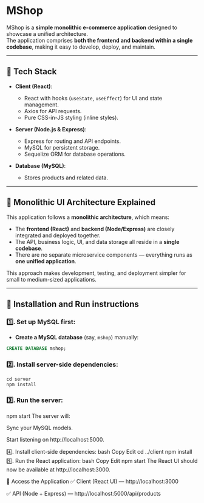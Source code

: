 # MShop

MShop is a **simple monolithic e-commerce application** designed to showcase a unified architecture.  
The application comprises **both the frontend and backend within a single codebase**, making it easy to develop, deploy, and maintain.

---

## 🔹 Tech Stack

- **Client (React)**:
  - React with hooks (`useState`, `useEffect`) for UI and state management.
  - Axios for API requests.
  - Pure CSS-in-JS styling (inline styles).

- **Server (Node.js & Express)**:
  - Express for routing and API endpoints.
  - MySQL for persistent storage.
  - Sequelize ORM for database operations.

- **Database (MySQL)**:
  - Stores products and related data.

---

## 🔹 Monolithic UI Architecture Explained

This application follows a **monolithic architecture**, which means:

- The **frontend (React)** and **backend (Node/Express)** are closely integrated and deployed together.
- The API, business logic, UI, and data storage all reside in a **single codebase**.
- There are no separate microservice components — everything runs as **one unified application**.

This approach makes development, testing, and deployment simpler for small to medium-sized applications.

---

## 🔹 Installation and Run instructions

### 1️⃣. Set up MySQL first:

- **Create a MySQL database** (say, `mshop`) manually:

```sql
CREATE DATABASE mshop;
```

### 2️⃣. Install server-side dependencies:
```
cd server
npm install
```

### 3️⃣. Run the server:

npm start
The server will:

Sync your MySQL models.

Start listening on http://localhost:5000.

4️⃣. Install client-side dependencies:
bash
Copy
Edit
cd ../client
npm install
5️⃣. Run the React application:
bash
Copy
Edit
npm start
The React UI should now be available at http://localhost:3000.

🔹 Access the Application
✅ Client (React UI) — http://localhost:3000

✅ API (Node + Express) — http://localhost:5000/api/products


